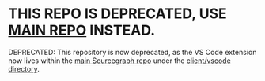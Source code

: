 # THIS REPO IS DEPRECATED, USE [MAIN REPO](https://github.com/sourcegraph/sourcegraph) INSTEAD.

DEPRECATED: This repository is now deprecated, as the VS Code extension now lives within the [main Sourcegraph repo](https://github.com/sourcegraph/sourcegraph) under the [client/vscode directory](https://github.com/sourcegraph/sourcegraph/tree/main/client/vscode).
